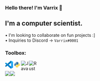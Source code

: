 ### Hello there! I'm Varrix 👋

## I'm a computer scientist. 
• I'm looking to collaborate on fun projects :] <br>
• Inquiries to Discord → <code>Varrix#0001</code>

### Toolbox:
<img align="left" alt="Visual Studio Code" width="26px" src="https://raw.githubusercontent.com/github/explore/80688e429a7d4ef2fca1e82350fe8e3517d3494d/topics/visual-studio-code/visual-studio-code.png" />
<img align="left" alt="Python" width="26px" src="https://raw.githubusercontent.com/github/explore/80688e429a7d4ef2fca1e82350fe8e3517d3494d/topics/python/python.png" />
<img align="left" alt="Java" width="26px" src="https://icons.iconarchive.com/icons/papirus-team/papirus-apps/512/java-icon.png" />
<img align="left" alt="Rust" width="26px" src="https://www.nicepng.com/png/full/34-348422_community-spotlight-rust-programming-language.png" />
<br />
<br />

<div>
  <img height="170" align="left" src="https://github-readme-stats-nico-himself.vercel.app/api?username=nico-himself&show_icons=true&count_private=true&include_all_commits=true&hide_border=true&theme=github_dark" />
   <img src="https://github-readme-stats-nico-himself.vercel.app/api/top-langs/?username=nico-himself&count_private=true&layout=compact&count_private=true&hide_border=true&theme=github_dark" />
  
</div>

